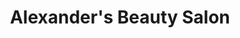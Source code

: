 ---
title: "Alexander's Beauty Salon"
url: /grand-junction/alexanders-beauty-salon/
shop: hairdresser
---